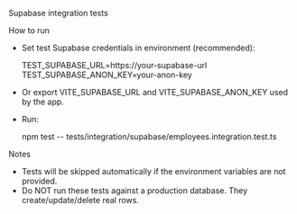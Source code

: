Supabase integration tests

How to run

- Set test Supabase credentials in environment (recommended):

  TEST_SUPABASE_URL=https://your-supabase-url
  TEST_SUPABASE_ANON_KEY=your-anon-key

- Or export VITE_SUPABASE_URL and VITE_SUPABASE_ANON_KEY used by the app.

- Run:

  npm test -- tests/integration/supabase/employees.integration.test.ts

Notes

- Tests will be skipped automatically if the environment variables are not provided.
- Do NOT run these tests against a production database. They create/update/delete real rows.
